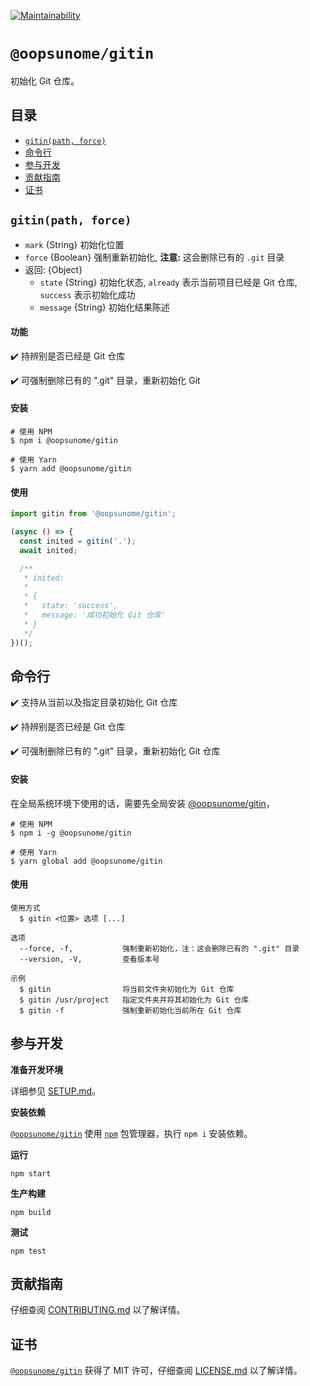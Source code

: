 [![Maintainability](https://api.codeclimate.com/v1/badges/c0ae01504ec1e82bd958/maintainability)](https://codeclimate.com/github/iTonyYo/gitin/maintainability)

# `@oopsunome/gitin`

初始化 Git 仓库。

## 目录

- [`gitin(path, force)`](#gitinpath-force)
- [命令行](#命令行)
- [参与开发](#参与开发)
- [贡献指南](#贡献指南)
- [证书](#证书)

## `gitin(path, force)`

- `mark` {String} 初始化位置
- `force` {Boolean} 强制重新初始化, **注意:** 这会删除已有的 `.git` 目录
- 返回: {Object}
  - `state` {String} 初始化状态, `already` 表示当前项目已经是 Git 仓库, `success` 表示初始化成功
  - `message` {String} 初始化结果陈述

#### 功能

:heavy_check_mark: 持辨别是否已经是 Git 仓库

:heavy_check_mark: 可强制删除已有的 ".git" 目录，重新初始化 Git

#### 安装

```shell
# 使用 NPM
$ npm i @oopsunome/gitin

# 使用 Yarn
$ yarn add @oopsunome/gitin
```

#### 使用

```javascript
import gitin from '@oopsunome/gitin';

(async () => {
  const inited = gitin('.');
  await inited;

  /**
   * inited:
   *
   * {
   *   state: 'success',
   *   message: '成功初始化 Git 仓库'
   * }
   */
})();
```

## 命令行

:heavy_check_mark: 支持从当前以及指定目录初始化 Git 仓库

:heavy_check_mark: 持辨别是否已经是 Git 仓库

:heavy_check_mark: 可强制删除已有的 ".git" 目录，重新初始化 Git 仓库

#### 安装

在全局系统环境下使用的话，需要先全局安装 [@oopsunome/gitin][@oopsunome/gitin]，

```shell
# 使用 NPM
$ npm i -g @oopsunome/gitin

# 使用 Yarn
$ yarn global add @oopsunome/gitin
```

#### 使用

```
使用方式
  $ gitin <位置> 选项 [...]

选项
  --force, -f,           强制重新初始化，注：这会删除已有的 ".git" 目录
  --version, -V,         查看版本号

示例
  $ gitin                将当前文件夹初始化为 Git 仓库
  $ gitin /usr/project   指定文件夹并将其初始化为 Git 仓库
  $ gitin -f             强制重新初始化当前所在 Git 仓库
```

## 参与开发

**准备开发环境**

详细参见 [SETUP.md][SETUP.md]。

**安装依赖**

[`@oopsunome/gitin`][@oopsunome/gitin] 使用 [`npm`](https://www.npmjs.com/) 包管理器，执行 `npm i` 安装依赖。

**运行**

```shell
npm start
```

**生产构建**

```shell
npm build
```

**测试**

```shell
npm test
```

## 贡献指南

仔细查阅 [CONTRIBUTING.md][贡献指南] 以了解详情。

## 证书

[`@oopsunome/gitin`][@oopsunome/gitin] 获得了 MIT 许可，仔细查阅 [LICENSE.md][证书] 以了解详情。



[贡献指南]: https://github.com/iTonyYo/gitin/blob/master/CONTRIBUTING.md
[证书]: https://github.com/iTonyYo/gitin/blob/master/LICENSE.md
[Node]: https://nodejs.org/
[@oopsunome/gitin]: https://github.com/iTonyYo/gitin
[SETUP.md]: #
